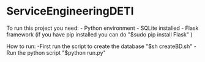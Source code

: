 # ServiceEngineeringDETI

To run this project you need:
	- Python environment
	- SQLite installed
	- Flask framework (if you have pip installed you can do "$sudo pip install Flask" )

How to run:
	-First run the script to create the database "$sh createBD.sh"
	-Run the python script "$python run.py"
